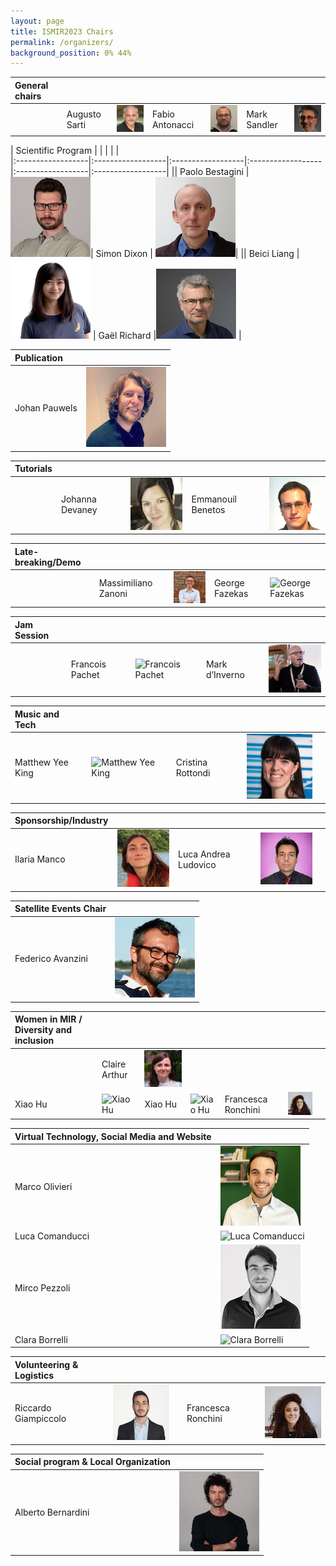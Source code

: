 ```yaml
---
layout: page
title: ISMIR2023 Chairs
permalink: /organizers/
background_position: 0% 44%
---
```


| General chairs  |  |  | | | | |
|:------------------|:------------------|:------------------|:------------------|:------------------|:------------------|:------------------|
|| Augusto Sarti | ![Augusto Sarti](assets/img/organizers/augusto_sarti2.jpeg)    | Fabio Antonacci    | ![Fabio  Antonacci](assets/img/organizers/fabio_antonacci.jpg)| Mark Sandler    | ![Mark Sandler](assets/img/organizers/msandler-128x128.jpg) |



| Scientific Program  |  |  |  |  |                                                                   
|:------------------|:------------------|:------------------|:------------------|:------------------|:------------------|
|| Paolo Bestagini       | ![Paolo Bestagini](assets/img/organizers/paolo_bestagini.jpg)| Simon Dixon          | ![Simon Dixon](assets/img/organizers/simon_dixon.jpg)| 
|| Beici Liang         | ![Beici Liang](assets/img/organizers/beici_liang.png) |  Gaël Richard       |![Gaël Richard](assets/img/organizers/gael_richard.jpg) |




| Publication      | |
|:----------------|:------------------|
| Johan Pauwels          | ![Johan Pauwels](assets/img/organizers/johan_pauwels.jpg)|



| Tutorials        |      |  | | |
|:----------------|:------------------| :------------------| :------------------| :------------------|
|| Johanna Devaney          | ![ Johanna Devaney ](assets/img/organizers/johanna_devaney.jpg) | Emmanouil Benetos          |![Emmanouil Benetos ](assets/img/organizers/emmanouil_benetos.jpg) |


| Late-breaking/Demo     |      |  | | |
|:----------------|:------------------| :------------------| :------------------| :------------------|
||Massimiliano Zanoni          | ![ Massimiliano Zanoni ](assets/img/organizers/massimiliano_zanoni.png) |George Fazekas	| ![George Fazekas](assets/img/organizers/)|


| Jam Session	    |      |  | | |
|:----------------|:------------------| :------------------| :------------------| :------------------|
||Francois Pachet     | ![Francois Pachet](assets/img/organizers/)|  Mark d’Inverno      | ![Mark d’Inverno ](assets/img/organizers/mark_dinverno.png)|


|  Music and Tech		    |      |  | | |
|:----------------|:------------------| :------------------| :------------------| :------------------|
|Matthew Yee King     | ![Matthew Yee King ](assets/img/organizers/)| Cristina Rottondi      |![ Cristina Rottondi](assets/img/organizers/cristina_rottondi.jpg) |


|  Sponsorship/Industry	    |      |  | | |
|:----------------|:------------------| :------------------| :------------------| :------------------|
|Ilaria Manco | ![ Ilaria Manco](assets/img/organizers/Ilaria_manco.jpg)|  Luca Andrea Ludovico     | ![Luca Andrea Ludovico  ](assets/img/organizers/luca_andrea_ludovico.jpg)|


| Satellite Events Chair |       |   
|:--------------------|:------------------|
| Federico Avanzini | ![Federico Avanzini](assets/img/organizers/federico_avanzini.jpg)|


| Women in MIR / Diversity and inclusion |  |  | | | | |
|:------------------|:------------------|:------------------|:------------------|:------------------|:------------------|:------------------|
|| Claire Arthur  | ![Claire Arthur ](assets/img/organizers/claire_arthur.jpg)|
| Xiao Hu  |![Xiao Hu](assets/img/organizers/) | Xiao Hu  |![Xiao Hu](assets/img/organizers/) | Francesca Ronchini |![ Francesca Ronchini](assets/img/organizers/francesca_ronchini.jpg) |



| Virtual Technology, Social Media and Website  | |
|:-------------------|:------------------|
| Marco Olivieri                        | ![ Marco Olivieri  ](assets/img/organizers/marco_olivieri.jpg) |
| Luca Comanducci                        | ![Luca Comanducci ](assets/img/organizers/)|
| Mirco Pezzoli                        |![Mirco Pezzoli  ](assets/img/organizers/mirco_pezzoli.png)  |
| Clara Borrelli                        | ![Clara Borrelli  ](assets/img/organizers/clara_borrelli.jpg)|


|  Volunteering & Logistics    |      |  | | |
|:----------------|:------------------| :------------------| :------------------| :------------------|
|Riccardo Giampiccolo  | ![Riccardo Giampiccolo ](assets/img/organizers/riccardo_giampiccolo.jpg)|| Francesca Ronchini  | ![Francesca Ronchini ](assets/img/organizers/francesca_ronchini.jpg) |


| Social program & Local Organization       |    |                                                                                             
|:----------------|:------------------|
| Alberto Bernardini  |![Alberto Bernardini ](assets/img/organizers/alberto_bernardini.jpg) |

<!--

| General chairs  |                                                                                                |
|:------------------:|:-----------------------------------------------------------------------------------------------|
| Augusto Sarti    | ![Augusto Sarti's picture](/ismir2023/assets/img/organizers/asarti-100x100.jpg "Augusto Sarti") |
| Fabio Antonacci    | ![Fabio Antonacci's picture](/ismir2023/assets/img/organizers/fantonacci-100x100.jpg "Fabio Antonacci") |
| Mark Sandler    | ![Mark Sandler's picture](/ismir2023/assets/img/organizers/msandler-100x100.jpg "Mark Sandler") |


| Scientific Program  |                                                                                               |
|:-------------------:|:----------------------------------------------------------------------------------------------|
| Paolo Bestagini       | ![Paolo Bestagini's picture](/ismir2023/assets/img/organizers/pbestagini-100x100.jpg "Paolo Bestagini")    |
| Simon Dixon          | ![Simon Dixon's picture](/ismir2023/assets/img/organizers/ "Simon Dixon")        |
| Beici Liang         | ![Beici Liang's picture](/ismir2023/assets/img/organizers/ "Beici Liang")        |
| Gaël Richard       | ![Gaël Richard's picture](/ismir2023/assets/img/organizers/ "Gaël Richard") |



| Publication      |                                                                                                |
|:----------------:|:-----------------------------------------------------------------------------------------------|
| Johan Pauwels          | ![Johan Pauwels's picture](/ismir2023/assets/img/organizers/ "Johan Pauwels")        |
| Emilia Gómez          | ![Emilia Gómez's picture](/ismir2023/assets/img/organizers/ "Emilia Gómez")        |



| Tutorials        |                                                                                                  |
|:----------------:|:-------------------------------------------------------------------------------------------------|
| Johanna Devaney          | ![Johanna Devaney's picture](/ismir2023/assets/img/organizers/ "Johanna Devaney")        |
| Emmanouil Benetos          | ![Emmanouil Benetos's picture](/ismir2023/assets/img/organizers/ "Emmanouil Benetos")        |



| Late-breaking/Demo  |                                                                                                    |
|:-------------------:|:---------------------------------------------------------------------------------------------------|
| Massimiliano Zanoni          | ![Massimiliano Zanoni's picture](/ismir2023/assets/img/organizers/mzanoni-100x100.jpg "Massimiliano Zanoni")        |


| Music and Tech	   |                                                                                           |
|:--------------------:|:-------------------------------------------------------------------------------------------|
| Matthew Yee King     | ![Matthew Yee King's picture](/ismir2023/assets/img/organizers/ "Matthew Yee King")        |
| Francois Pachet      | ![Francois Pachet's picture](/ismir2023/assets/img/organizers/ "Francois Pachet")          |



| Women in MIR / Diversity and inclysion|                                                                                                        |
|:--------------------:|:-------------------------------------------------------------------------------------------------------|
| Helene Camille Crayencour          | ![Helene Camille Crayencour's picture](/ismir2023/assets/img/organizers/ "Helene Camille Crayencour")        |
| Giorgia Cantisani          | ![Giorgia Cantisani's picture](/ismir2023/assets/img/organizers/ "Giorgia Cantisani")        |



| Virtual Technology, Social Media and Website  |                                                            |
|:-------------------:|:-------------------------------------------------------------------------------------|
| Marco Olivieri                        | ![Marco Olivieri's picture](/ismir2023/assets/img/organizers/molivieri-100x100.jpg "Marco Olivieri") |
| Luca Comanducci                        | ![Luca Comanducci's picture](/ismir2023/assets/img/organizers/lcomanducci-100x100.jpg "Luca Comanducci") |
| Mirco Pezzoli                        | ![Mirco Pezzoli's picture](/ismir2023/assets/img/organizers/mpezzoli-100x100.jpg "Mirco Pezzoli") |



| Volunteering & Logistics   |                                                                                                        |
|:--------------------:|:-------------------------------------------------------------------------------------------------------|
| Riccardo Giampiccolo  | ![Riccardo Giampiccolo's picture](/ismir2023/assets/img/organizers/rgiampiccolo-100x100.jpg "Riccardo Giampiccolo") |
| Francesca Ronchini  | ![Francesca Ronchini's picture](/ismir2023/assets/img/organizers/fronchini-100x100.jpg "Francesca Ronchini") |

| Social program & Local Organization       |                                                                                                |
|:----------------:|:-----------------------------------------------------------------------------------------------|
| Alberto Bernardini  | ![Alberto Bernardini's picture](/ismir2023/assets/img/organizers/abernardini-100x100.jpg "Alberto Bernardini") |

-->
